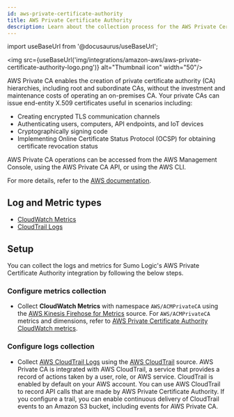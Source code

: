 ```yaml
---
id: aws-private-certificate-authority
title: AWS Private Certificate Authority
description: Learn about the collection process for the AWS Private Certificate Authority service.
---
```

import useBaseUrl from '@docusaurus/useBaseUrl';

<img src={useBaseUrl('img/integrations/amazon-aws/aws-private-certificate-authority-logo.png')} alt="Thumbnail icon" width="50"/>

AWS Private CA enables the creation of private certificate authority (CA) hierarchies, including root and subordinate CAs, without the investment and maintenance costs of operating an on-premises CA. Your private CAs can issue end-entity X.509 certificates useful in scenarios including:
* Creating encrypted TLS communication channels
* Authenticating users, computers, API endpoints, and IoT devices
* Cryptographically signing code
* Implementing Online Certificate Status Protocol (OCSP) for obtaining certificate revocation status

AWS Private CA operations can be accessed from the AWS Management Console, using the AWS Private CA API, or using the AWS CLI.

For more details, refer to the [AWS documentation](https://docs.aws.amazon.com/privateca/latest/userguide/PcaWelcome.html).

## Log and Metric types
* [CloudWatch Metrics](https://docs.aws.amazon.com/privateca/latest/userguide/PcaCloudWatch.html)
* [CloudTrail Logs](https://docs.aws.amazon.com/privateca/latest/userguide/PcaCtIntro.html)

## Setup

You can collect the logs and metrics for Sumo Logic's AWS Private Certificate Authority integration by following the below steps.

### Configure metrics collection

* Collect **CloudWatch Metrics** with namespace `AWS/ACMPrivateCA` using the [AWS Kinesis Firehose for Metrics](/docs/send-data/hosted-collectors/amazon-aws/aws-kinesis-firehose-metrics-source/) source. For `AWS/ACMPrivateCA` metrics and dimensions, refer to [AWS Private Certificate Authority CloudWatch metrics](https://docs.aws.amazon.com/privateca/latest/userguide/PcaCloudWatch.html).

### Configure logs collection

* Collect [AWS CloudTrail Logs](https://docs.aws.amazon.com/privateca/latest/userguide/PcaCtIntro.html) using the [AWS CloudTrail](/docs/send-data/hosted-collectors/amazon-aws/aws-cloudtrail-source/) source. AWS Private CA is integrated with AWS CloudTrail, a service that provides a record of actions taken by a user, role, or AWS service. CloudTrail is enabled by default on your AWS account. You can use AWS CloudTrail to record API calls that are made by AWS Private Certificate Authority. If you configure a trail, you can enable continuous delivery of CloudTrail events to an Amazon S3 bucket, including events for AWS Private CA. 

